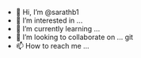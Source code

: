 - 👋 Hi, I’m @sarathb1
- 👀 I’m interested in ...
- 🌱 I’m currently learning ...
- 💞️ I’m looking to collaborate on ... git
- 📫 How to reach me ...

<!---
sarathb1/sarathb1 is a ✨ special ✨ repository because its `README.md` (this file) appears on your GitHub profile.
You can click the Preview link to take a look at your changes.
--->
